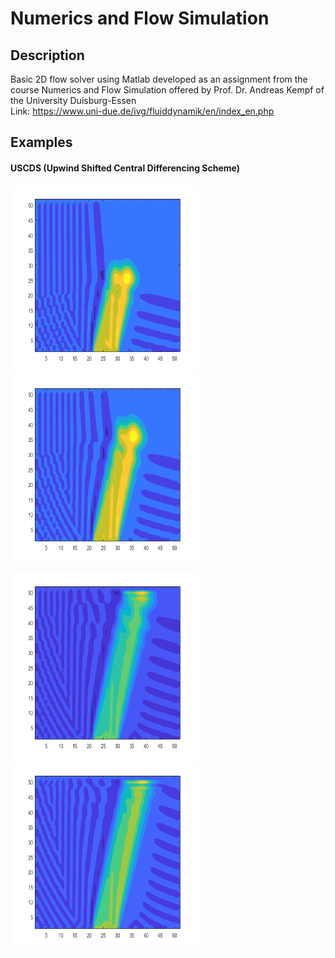 # Numerics and Flow Simulation
## Description
Basic 2D flow solver using Matlab developed as an assignment from the course Numerics and Flow Simulation offered by Prof. Dr. Andreas Kempf of the University Duisburg-Essen\
Link: https://www.uni-due.de/ivg/fluiddynamik/en/index_en.php

## Examples
#### USCDS (Upwind Shifted Central Differencing Scheme)
<img src="https://github.com/RenZhen95/NumericsAndFlowSimulation/blob/master/Images/DiagonalJet0.png" alt="DiagFlow0" width="300" height="300"><img src="https://github.com/RenZhen95/NumericsAndFlowSimulation/blob/master/Images/DiagonalJet1.png" alt="DiagFlow1" width="300" height="300">


<img src="https://github.com/RenZhen95/NumericsAndFlowSimulation/blob/master/Images/DiagonalJet2.png" alt="DiagFlow2" width="300" height="300"><img src="https://github.com/RenZhen95/NumericsAndFlowSimulation/blob/master/Images/DiagonalJet3.png" alt="DiagFlow3" width="300" height="300">
